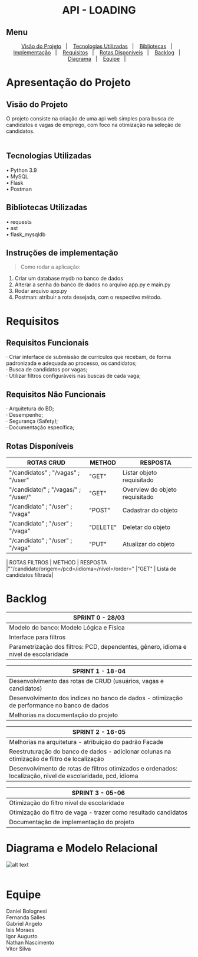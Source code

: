 <h1 align="center">API - LOADING</h1>

## Menu

<p align="center">
   <a href="#-visao">Visão do Projeto</a>&nbsp;&nbsp;&nbsp;|&nbsp;&nbsp;&nbsp;
  <a href="#-tecnologias">Tecnologias Utilizadas</a>&nbsp;&nbsp;&nbsp;|&nbsp;&nbsp;&nbsp;
  <a href="#-bibliotecas">Bibliotecas</a>&nbsp;&nbsp;&nbsp;|&nbsp;&nbsp;&nbsp;
  <a href="#-instrucao">Implementação</a>&nbsp;&nbsp;&nbsp;|&nbsp;&nbsp;&nbsp;
  <a href="#-requisitos">Requisitos</a>&nbsp;&nbsp;&nbsp;|&nbsp;&nbsp;&nbsp;
  <a href="#-rotas">Rotas Disponíveis</a>&nbsp;&nbsp;&nbsp;|&nbsp;&nbsp;&nbsp;
  <a href="#-backlog">Backlog</a>&nbsp;&nbsp;&nbsp;|&nbsp;&nbsp;&nbsp;
  <a href="#-diagrama">Diagrama</a>&nbsp;&nbsp;&nbsp;|&nbsp;&nbsp;&nbsp;
  <a href="#-equipe">Equipe</a>&nbsp;&nbsp;&nbsp;|&nbsp;&nbsp;&nbsp;

</p>

# Apresentação do Projeto</br>

## Visão do Projeto</br> <a name="-visao"/></a>
O projeto consiste na criação de uma api web simples para busca de candidatos e vagas de emprego, com foco na otimização na seleção de candidatos.
</br></br>

## Tecnologias Utilizadas</br> <a name="-tecnologias"/></a>
•    Python 3.9</br>
•    MySQL</br>
•    Flask</br>
•    Postman</br>

## Bibliotecas Utilizadas</br> <a name="-bibliotecas"/></a>
•    requests </br>
•    ast</br>
•    flask_mysqldb</br>



## Instruções de implementação </br> <a name="-instrucao"/></a>
 > Como rodar a aplicação:
 
 1. Criar um database mydb no banco de dados
 2. Alterar a senha do banco de dados no arquivo app.py e main.py 
 3. Rodar arquivo app.py
 4. Postman: atribuir a rota desejada, com o respectivo método.
 


# Requisitos</br> <a name="-requisitos"/></a>
## Requisitos Funcionais</br>

· Criar interface de submissão de currículos que recebam, de forma padronizada e adequada ao processo, os candidatos; </br>
· Busca de candidatos por vagas; </br>
· Utilizar filtros configuráveis nas buscas de cada vaga; </br>


## Requisitos Não Funcionais</br>
· Arquitetura do BD;</br>
· Desempenho;</br>
· Segurança (Safety);</br>
· Documentação específica;</br>


## Rotas Disponíveis <a name="-rotas"/></a>

|  ROTAS  CRUD | METHOD | RESPOSTA |
|--------|----------|----------|
| "/candidatos" ; "/vagas" ; "/user" | "GET" | Listar objeto requisitado  |
| "/candidato/<id>" ; "/vagas/<id>" ; "/user/<id>" | "GET" | Overview do objeto requisitado  |
| "/candidato" ; "/user" ; "/vaga" | "POST" | Cadastrar do objeto |
| "/candidato" ; "/user" ; "/vaga" | "DELETE" | Deletar do objeto |
| "/candidato" ; "/user" ; "/vaga" | "PUT" | Atualizar do objeto | 
   
| ROTAS FILTROS | METHOD | RESPOSTA
|""/candidato/origem=<cep>/pcd=<pcd>/idioma=<idioma>/nivel=<nivelEscolaridade>/order=<order>" |"GET" | Lista de candidatos filtrada|


# Backlog</br> <a name="-backlog"/></a>

| SPRINT 0 - 28/03 |
|--------------------------------------------------------------------------------|
| Modelo do banco: Modelo Lógica e Física |
| Interface para filtros |
| Parametrização dos filtros: PCD, dependentes, gênero, idioma e nivel de escolaridade|

| SPRINT 1  -  18-04 |
|-------------------------------------------------------------------------|
| Desenvolvimento das rotas de CRUD (usuários, vagas e candidatos) |
| Desenvolvimento dos indices no banco de dados - otimização de performance no banco de dados |
| Melhorias na documentação do projeto |

| SPRINT 2 - 16-05 |
|-------------------------------------------------------------------------------------------|
| Melhorias na arquitetura - atribuição do padrão Facade |
| Reestruturação do banco de dados - adicionar colunas na otimização de filtro de localização |
| Desenvolvimento de rotas de filtros otimizados e ordenados: localização, nivel de escolaridade, pcd, idioma  |

| SPRINT 3 - 05-06 |
|-------------------------------------------------------------------------------------------|
| Otimização do filtro nivel de escolaridade |
| Otimização do filtro de vaga - trazer como resultado candidatos |
| Documentação de implementação do projeto |



# Diagrama e Modelo Relacional</br> <a name="-diagrama"/></a>
 ![alt text](https://github.com/Vitordan5/API-Loading/blob/main/gifs/ModeloBanco.JPG)
</br></br>

# Equipe</br> <a name="-equipe"/></a>
Daniel Bolognesi </br>
Fernanda Salles </br>
Gabriel Angelo </br>
Isis Moraes </br>
Igor Augusto </br>
Nathan Nascimento </br>
Vitor Silva </br>
